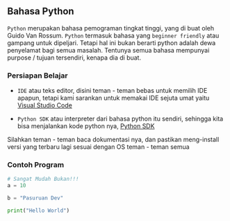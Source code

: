 ## Bahasa Python

`Python` merupakan bahasa pemograman tingkat tinggi, yang di buat oleh Guido Van Rossum. `Python` termasuk bahasa yang `beginner friendly` atau gampang untuk dipeljari. Tetapi hal ini bukan berarti python adalah dewa penyelamat bagi semua masalah. Tentunya semua bahasa mempunyai purpose / tujuan tersendiri, kenapa dia di buat.

### Persiapan Belajar

- `IDE` atau teks editor, disini teman - teman bebas untuk memilih IDE apapun, tetapi kami sarankan untuk memakai IDE sejuta umat yaitu [Visual Studio Code](https://code.visualstudio.com/)

- `Python SDK` atau interpreter dari bahasa python itu sendiri, sehingga kita bisa menjalankan kode python nya, [Python SDK](https://www.python.org/downloads/)

Silahkan teman - teman baca dokumentasi nya, dan pastikan meng-install versi yang terbaru lagi sesuai dengan OS teman - teman semua

### Contoh Program

```python
# Sangat Mudah Bukan!!!
a = 10

b = "Pasuruan Dev"

print("Hello World")
```